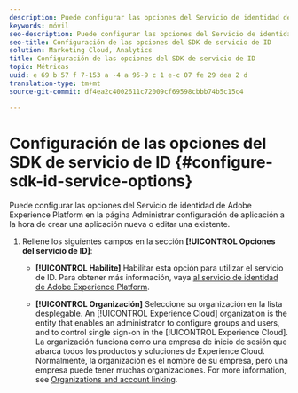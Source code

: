 ```yaml
---
description: Puede configurar las opciones del Servicio de identidad de Adobe Experience Platform en la página Administrar configuración de aplicación a la hora de crear una aplicación nueva o editar una existente.
keywords: móvil
seo-description: Puede configurar las opciones del Servicio de identidad de Adobe Experience Platform en la página Administrar configuración de aplicación a la hora de crear una aplicación nueva o editar una existente.
seo-title: Configuración de las opciones del SDK de servicio de ID
solution: Marketing Cloud, Analytics
title: Configuración de las opciones del SDK de servicio de ID
topic: Métricas
uuid: e 69 b 57 f 7-153 a -4 a 95-9 c 1 e-c 07 fe 29 dea 2 d
translation-type: tm+mt
source-git-commit: df4ea2c4002611c72009cf69598cbbb74b5c15c4

---
```



# Configuración de las opciones del SDK de servicio de ID {#configure-sdk-id-service-options}

Puede configurar las opciones del Servicio de identidad de Adobe Experience Platform en la página Administrar configuración de aplicación a la hora de crear una aplicación nueva o editar una existente.

1. Rellene los siguientes campos en la sección **[!UICONTROL Opciones del servicio de ID]**:

   * **[!UICONTROL Habilite]**
Habilitar esta opción para utilizar el servicio de ID. Para obtener más información, vaya [al servicio de identidad de Adobe Experience Platform](https://marketing.adobe.com/resources/help/en_US/mcvid/).<!-- REKHA - don't know where this content has been migrated to. -->

   * **[!UICONTROL Organización]**
Seleccione su organización en la lista desplegable.
An [!UICONTROL Experience Cloud] organization is the entity that enables an administrator to configure groups and users, and to control single sign-on in the [!UICONTROL Experience Cloud]. La organización funciona como una empresa de inicio de sesión que abarca todos los productos y soluciones de Experience Cloud. Normalmente, la organización es el nombre de su empresa, pero una empresa puede tener muchas organizaciones. For more information, see [Organizations and account linking](https://docs.adobe.com/content/help/en/core-services/interface/manage-users-and-products/organizations.html).